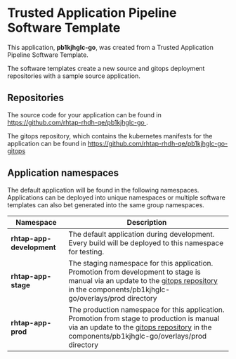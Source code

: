 # Trusted Application Pipeline Software Template

This application, **pb1kjhglc-go**, was created from a Trusted Application Pipeline Software Template.

The software templates create a new source and gitops deployment repositories with a sample source application. 

## Repositories

The source code for your application can be found in [https://github.com/rhtap-rhdh-qe/pb1kjhglc-go ](https://github.com/rhtap-rhdh-qe/pb1kjhglc-go ).
 
The gitops repository, which contains the kubernetes manifests for the application can be found in 
[https://github.com/rhtap-rhdh-qe/pb1kjhglc-go-gitops ](https://github.com/rhtap-rhdh-qe/pb1kjhglc-go-gitops ) 

## Application namespaces 

The default application will be found in the following namespaces. Applications can be deployed into unique namespaces or multiple software templates can also bet generated into the same group namespaces.  

|  Namespace   |  Description   |  
| -------- | -------- |   
| **rhtap-app-development** | The default application during development. Every build will be deployed to this namespace for testing. | 
| **rhtap-app-stage** | The staging namespace for this application. Promotion from development to stage is manual via an update to the [gitops repository](https://github.com/rhtap-rhdh-qe/pb1kjhglc-go-gitops ) in the components/pb1kjhglc-go/overlays/prod directory |  
| **rhtap-app-prod** | The production namespace for this application. Promotion from stage to production is manual via an update to the [gitops repository](https://github.com/rhtap-rhdh-qe/pb1kjhglc-go-gitops ) in the components/pb1kjhglc-go/overlays/prod directory | 